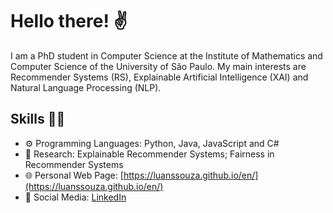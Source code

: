 # Hello there! ✌️

I am a PhD student in Computer Science at the Institute of Mathematics and Computer Science of the University of São Paulo. My main interests are Recommender Systems (RS), Explainable Artificial Intelligence (XAI) and Natural Language Processing (NLP).

## Skills 🧑‍💻
- ⚙️ Programming Languages: Python, Java, JavaScript and C#
- 🔬 Research: Explainable Recommender Systems; Fairness in Recommender Systems
- 🌐 Personal Web Page: [https://luanssouza.github.io/en/](https://luanssouza.github.io/en/)
- 👤 Social Media: [LinkedIn](https://www.linkedin.com/in/luanssouza/)



